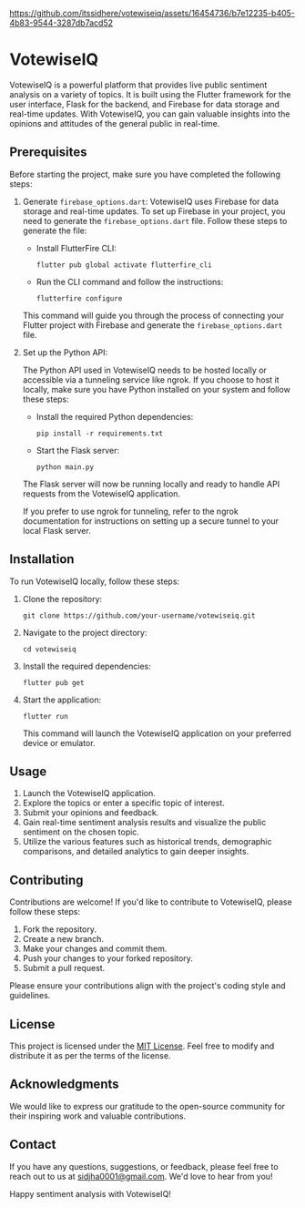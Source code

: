 https://github.com/itssidhere/votewiseiq/assets/16454736/b7e12235-b405-4b83-9544-3287db7acd52


# VotewiseIQ

VotewiseIQ is a powerful platform that provides live public sentiment analysis on a variety of topics. It is built using the Flutter framework for the user interface, Flask for the backend, and Firebase for data storage and real-time updates. With VotewiseIQ, you can gain valuable insights into the opinions and attitudes of the general public in real-time.

## Prerequisites

Before starting the project, make sure you have completed the following steps:

1. Generate `firebase_options.dart`: VotewiseIQ uses Firebase for data storage and real-time updates. To set up Firebase in your project, you need to generate the `firebase_options.dart` file. Follow these steps to generate the file:

   - Install FlutterFire CLI:

     ```shell
     flutter pub global activate flutterfire_cli
     ```

   - Run the CLI command and follow the instructions:

     ```shell
     flutterfire configure
     ```

   This command will guide you through the process of connecting your Flutter project with Firebase and generate the `firebase_options.dart` file.

2. Set up the Python API:

   The Python API used in VotewiseIQ needs to be hosted locally or accessible via a tunneling service like ngrok. If you choose to host it locally, make sure you have Python installed on your system and follow these steps:

   - Install the required Python dependencies:

     ```shell
     pip install -r requirements.txt
     ```

   - Start the Flask server:

     ```shell
     python main.py
     ```

   The Flask server will now be running locally and ready to handle API requests from the VotewiseIQ application.

   If you prefer to use ngrok for tunneling, refer to the ngrok documentation for instructions on setting up a secure tunnel to your local Flask server.

## Installation

To run VotewiseIQ locally, follow these steps:

1. Clone the repository:

   ```shell
   git clone https://github.com/your-username/votewiseiq.git
   ```

2. Navigate to the project directory:

   ```shell
   cd votewiseiq
   ```

3. Install the required dependencies:

   ```shell
   flutter pub get
   ```

4. Start the application:

   ```shell
   flutter run
   ```

   This command will launch the VotewiseIQ application on your preferred device or emulator.

## Usage

1. Launch the VotewiseIQ application.
2. Explore the topics or enter a specific topic of interest.
3. Submit your opinions and feedback.
4. Gain real-time sentiment analysis results and visualize the public sentiment on the chosen topic.
5. Utilize the various features such as historical trends, demographic comparisons, and detailed analytics to gain deeper insights.

## Contributing

Contributions are welcome! If you'd like to contribute to VotewiseIQ, please follow these steps:

1. Fork the repository.
2. Create a new branch.
3. Make your changes and commit them.
4. Push your changes to your forked repository.
5. Submit a pull request.

Please ensure your contributions align with the project's coding style and guidelines.

## License

This project is licensed under the [MIT License](https://opensource.org/licenses/MIT). Feel free to modify and distribute it as per the terms of the license.

## Acknowledgments

We would like to express our gratitude to the open-source community for their inspiring work and valuable contributions.

## Contact

If you have any questions, suggestions, or feedback, please feel free to reach out to us at sidjha0001@gmail.com. We'd love to hear from you!

Happy sentiment analysis with VotewiseIQ!

